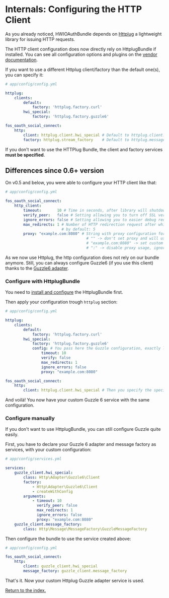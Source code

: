 Internals: Configuring the HTTP Client
======================================
As you already noticed, HWIOAuthBundle depends on [Httplug](http://httplug.io)
a lightweight library for issuing HTTP requests.

The HTTP client configuration does now directly rely on HttplugBundle if installed.
You can see all configuration options and plugins on the
[vendor documentation](http://docs.php-http.org/en/latest/integrations/symfony-bundle.html#usage).

If you want to use a different Httplug client/factory than the default one(s), you can specify it:

```yaml
# app/config/config.yml

httplug:
    clients:
        default:
            factory: 'httplug.factory.curl'
        hwi_special:
            factory: 'httplug.factory.guzzle6'

fos_oauth_social_connect:
    http:
        client: httplug.client.hwi_special # Default to httplug.client.default
        factory: httplug.stream_factory    # Default to httplug.message_factory.default
```

If you don't want to use the HTTPlug Bundle, the client and factory services **must be specified**.

## Differences since 0.6+ version

On v0.5 and below, you were able to configure your HTTP client like that:

```yaml
# app/config/config.yml

fos_oauth_social_connect:
    http_client:
        timeout:       10 # Time in seconds, after library will shutdown request, by default: 5
        verify_peer:   false # Setting allowing you to turn off SSL verification, by default: true
        ignore_errors: false # Setting allowing you to easier debug request errors, by default: true
        max_redirects: 1 # Number of HTTP redirection request after which library will shutdown request,
                         # by default: 5
        proxy: "example.com:8080" # String with proxy configuration for cURL connections, ignored by default.
                                    # "" -> don't set proxy and will use proxy system
                                    # "example.com:8080" -> set custom proxy
                                    # ":" -> disable proxy usage, ignoring also proxy system and ENVIRONMENT variables
```

As we now use Httplug, the http configuration does not rely on our bundle anymore.
Still, you can always configure Guzzle6 (if you use this client) thanks to the
[Guzzle6 adapter](http://docs.php-http.org/en/latest/clients/guzzle6-adapter.html).

### Configure with HttplugBundle

You need to [install and configure](../1-setting_up_the_bundle.md) the HttplugBundle first.

Then apply your configuration trough `httplug` section:

```yaml
# app/config/config.yml

httplug:
    clients:
        default:
            factory: 'httplug.factory.curl'
        hwi_special:
            factory: 'httplug.factory.guzzle6'
            config: # You pass here the Guzzle configuration, exactly like before.
                timeout: 10
                verify: false
                max_redirects: 1
                ignore_errors: false
                proxy: "example.com:8080"

fos_oauth_social_connect:
    http:
        client: httplug.client.hwi_special # Then you specify the special service to use.
```

And voilà! You now have your custom Guzzle 6 service with the same configuration.

### Configure manually

If you don't want to use HttplugBundle, you can still configure Guzzle quite easily.

First, you have to declare your Guzzle 6 adapter and message factory as services, with your custom configuration:

```yaml
# app/config/services.yml

services:
    guzzle_client.hwi_special:
        class: Http\Adapter\Guzzle6\Client
        factory:
            - Http\Adapter\Guzzle6\Client
            - createWithConfig
        arguments:
            - timeout: 10
              verify_peer: false
              max_redirects: 1
              ignore_errors: false
              proxy: "example.com:8080"
    guzzle_client.message_factory:
        class: Http\Message\MessageFactory\GuzzleMessageFactory
```

Then configure the bundle to use the service created above:

```yaml
# app/config/config.yml

fos_oauth_social_connect:
    http:
        client: guzzle_client.hwi_special
        message_factory: guzzle_client.message_factory
```

That's it. Now your custom Httplug Guzzle adapter service is used.

[Return to the index.](../index.md)
